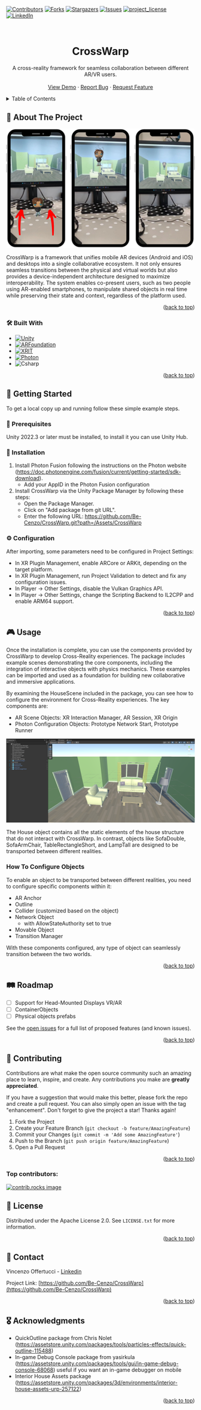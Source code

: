 <a id="readme-top"></a>

<!-- PROJECT SHIELDS -->
<!--
*** I'm using markdown "reference style" links for readability.
*** Reference links are enclosed in brackets [ ] instead of parentheses ( ).
*** See the bottom of this document for the declaration of the reference variables
*** for contributors-url, forks-url, etc. This is an optional, concise syntax you may use.
*** https://www.markdownguide.org/basic-syntax/#reference-style-links
-->
[![Contributors][contributors-shield]][contributors-url]
[![Forks][forks-shield]][forks-url]
[![Stargazers][stars-shield]][stars-url]
[![Issues][issues-shield]][issues-url]
[![project_license][license-shield]][license-url]
[![LinkedIn][linkedin-shield]][linkedin-url]

<!-- PROJECT LOGO -->
<br />
<div align="center">
<h1 align="center">CrossWarp</h1>

  <p align="center">
    A cross-reality framework for seamless collaboration between different AR/VR users.
    <br />
    <br />
    <a href="https://github.com/Be-Cenzo/CrossWarp">View Demo</a>
    &middot;
    <a href="https://github.com/Be-Cenzo/CrossWarp/issues/new?labels=bug&template=bug-report---.md">Report Bug</a>
    &middot;
    <a href="https://github.com/Be-Cenzo/CrossWarp/issues/new?labels=enhancement&template=feature-request---.md">Request Feature</a>
  </p>
</div>



<!-- TABLE OF CONTENTS -->
<details>
  <summary>Table of Contents</summary>
  <ol>
    <li>
      <a href="#about-the-project">About The Project</a>
      <ul>
        <li><a href="#built-with">Built With</a></li>
      </ul>
    </li>
    <li>
      <a href="#getting-started">Getting Started</a>
      <ul>
        <li><a href="#prerequisites">Prerequisites</a></li>
        <li><a href="#installation">Installation</a></li>
      </ul>
    </li>
    <li><a href="#usage">Usage</a></li>
    <li><a href="#roadmap">Roadmap</a></li>
    <li><a href="#contributing">Contributing</a></li>
    <li><a href="#license">License</a></li>
    <li><a href="#contact">Contact</a></li>
    <li><a href="#acknowledgments">Acknowledgments</a></li>
  </ol>
</details>



<!-- ABOUT THE PROJECT -->
## 📖 About The Project

![CrossWarp][product-screenshot]



CrossWarp is a framework that unifies mobile AR devices (Android and iOS) and desktops into a single collaborative ecosystem. It not only ensures seamless transitions between the physical and virtual worlds but also provides a device-independent architecture designed to maximize interoperability. The system enables co-present users, such as two people using AR-enabled smartphones, to manipulate shared objects in real time while preserving their state and context, regardless of the platform used.

<p align="right">(<a href="#readme-top">back to top</a>)</p>



### 🛠 Built With

* [![Unity][Unity]][Unity-url]
* [![ARFoundation][ARFoundation]][ARFoundation-url]
* [![XRIT][XRIT]][XRIT-url]
* [![Photon][Photon]][Photon-url]
* ![Csharp][Csharp]

<p align="right">(<a href="#readme-top">back to top</a>)</p>



<!-- GETTING STARTED -->
## 🚀 Getting Started

To get a local copy up and running follow these simple example steps.

### 📌 Prerequisites

Unity 2022.3 or later must be installed, to install it you can use Unity Hub.

### 🔧 Installation

1. Install Photon Fusion following the instructions on the Photon website (https://doc.photonengine.com/fusion/current/getting-started/sdk-download).
    - Add your AppID in the Photon Fusion configuration
2. Install CrossWarp via the Unity Package Manager by following these steps:
    - Open the Package Manager.
    - Click on "Add package from git URL".
    - Enter the following URL: https://github.com/Be-Cenzo/CrossWarp.git?path=/Assets/CrossWarp

### ⚙️ Configuration
After importing, some parameters need to be configured in Project Settings:
  - In XR Plugin Management, enable ARCore or ARKit, depending on the target platform.
  - In XR Plugin Management, run Project Validation to detect and fix any configuration issues.
  - In Player → Other Settings, disable the Vulkan Graphics API.
  - In Player → Other Settings, change the Scripting Backend to IL2CPP and enable ARM64 support.

<p align="right">(<a href="#readme-top">back to top</a>)</p>



<!-- USAGE EXAMPLES -->
## 🎮 Usage

Once the installation is complete, you can use the components provided by CrossWarp to develop Cross-Reality experiences. The package includes example scenes demonstrating the core components, including the integration of interactive objects with physics mechanics. These examples can be imported and used as a foundation for building new collaborative and immersive applications.

By examining the HouseScene included in the package, you can see how to configure the environment for Cross-Reality experiences. The key components are:
- AR Scene Objects: XR Interaction Manager, AR Session, XR Origin
- Photon Configuration Objects: Prototype Network Start, Prototype Runner

![Product Name Screen Shot][housescene]

The House object contains all the static elements of the house structure that do not interact with CrossWarp. In contrast, objects like SofaDouble, SofaArmChair, TableRectangleShort, and LampTall are designed to be transported between different realities.

### How To Configure Objects
To enable an object to be transported between different realities, you need to configure specific components within it:
- AR Anchor
- Outline
- Collider (customized based on the object)
- Network Object
  - with AllowStateAuthority set to true
- Movable Object
- Transition Manager

With these components configured, any type of object can seamlessly transition between the two worlds.


<p align="right">(<a href="#readme-top">back to top</a>)</p>



<!-- ROADMAP -->
## 🛤 Roadmap

- [ ] Support for Head-Mounted Displays VR/AR
- [ ] ContainerObjects
- [ ] Physical objects prefabs

See the [open issues](https://github.com/Be-Cenzo/CrossWarp/issues) for a full list of proposed features (and known issues).

<p align="right">(<a href="#readme-top">back to top</a>)</p>



<!-- CONTRIBUTING -->
## 🤝 Contributing

Contributions are what make the open source community such an amazing place to learn, inspire, and create. Any contributions you make are **greatly appreciated**.

If you have a suggestion that would make this better, please fork the repo and create a pull request. You can also simply open an issue with the tag "enhancement".
Don't forget to give the project a star! Thanks again!

1. Fork the Project
2. Create your Feature Branch (`git checkout -b feature/AmazingFeature`)
3. Commit your Changes (`git commit -m 'Add some AmazingFeature'`)
4. Push to the Branch (`git push origin feature/AmazingFeature`)
5. Open a Pull Request

<p align="right">(<a href="#readme-top">back to top</a>)</p>

### Top contributors:

<a href="https://github.com/Be-Cenzo/CrossWarp/graphs/contributors">
  <img src="https://contrib.rocks/image?repo=Be-Cenzo/CrossWarp" alt="contrib.rocks image" />
</a>



<!-- LICENSE -->
## 📜 License

Distributed under the Apache License 2.0. See `LICENSE.txt` for more information.

<p align="right">(<a href="#readme-top">back to top</a>)</p>



<!-- CONTACT -->
## 📧 Contact

Vincenzo Offertucci - [Linkedin][linkedin-url]

Project Link: [https://github.com/Be-Cenzo/CrossWarp](https://github.com/Be-Cenzo/CrossWarp)

<p align="right">(<a href="#readme-top">back to top</a>)</p>



<!-- ACKNOWLEDGMENTS -->
## 🎖️ Acknowledgments

* QuickOutline package from Chris Nolet (https://assetstore.unity.com/packages/tools/particles-effects/quick-outline-115488)
* In-game Debug Console package from yasirkula (https://assetstore.unity.com/packages/tools/gui/in-game-debug-console-68068) useful if you want an in-game debugger on mobile 
* Interior House Assets package (https://assetstore.unity.com/packages/3d/environments/interior-house-assets-urp-257122)

<p align="right">(<a href="#readme-top">back to top</a>)</p>



<!-- MARKDOWN LINKS & IMAGES -->
<!-- https://www.markdownguide.org/basic-syntax/#reference-style-links -->
[contributors-shield]: https://img.shields.io/github/contributors/Be-Cenzo/CrossWarp.svg?style=for-the-badge
[contributors-url]: https://github.com/Be-Cenzo/CrossWarp/graphs/contributors
[forks-shield]: https://img.shields.io/github/forks/Be-Cenzo/CrossWarp.svg?style=for-the-badge
[forks-url]: https://github.com/Be-Cenzo/CrossWarp/network/members
[stars-shield]: https://img.shields.io/github/stars/Be-Cenzo/CrossWarp.svg?style=for-the-badge
[stars-url]: https://github.com/Be-Cenzo/CrossWarp/stargazers
[issues-shield]: https://img.shields.io/github/issues/Be-Cenzo/CrossWarp.svg?style=for-the-badge
[issues-url]: https://github.com/Be-Cenzo/CrossWarp/issues
[license-shield]: https://img.shields.io/github/license/Be-Cenzo/CrossWarp.svg?style=for-the-badge
[license-url]: https://github.com/Be-Cenzo/CrossWarp/blob/master/LICENSE.txt
[linkedin-shield]: https://img.shields.io/badge/-LinkedIn-black.svg?style=for-the-badge&logo=linkedin&colorB=555
[linkedin-url]: https://linkedin.com/in/vincenzo-offertucci
[product-screenshot]: ReadmeFigures/CrossWarp.png
[product-video]: ReadmeFigures/transitionsdemo.mp4
[housescene]: ReadmeFigures/HouseScene.png



[Unity]: https://img.shields.io/badge/unity-000000?style=for-the-badge&logo=unity&logoColor=white
[Unity-url]: https://unity.com/

[ARFoundation]: https://img.shields.io/badge/ARFoundation-282828?style=for-the-badge
[ARFoundation-url]: https://docs.unity3d.com/Packages/com.unity.xr.arfoundation@5.1/manual/index.html

[XRIT]: https://img.shields.io/badge/XR%20Interaction%20Toolkit-333333?style=for-the-badge
[XRIT-url]: https://docs.unity3d.com/Packages/com.unity.xr.interaction.toolkit@3.1/manual/index.html

[Photon]: https://img.shields.io/badge/Photon%20Fusion-004480?style=for-the-badge&logo=photon&logoColor=white
[Photon-url]: https://www.photonengine.com/Fusion

[Csharp]: https://img.shields.io/badge/C%23-00C244?style=for-the-badge
